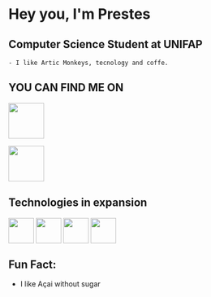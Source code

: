 # **Hey you, I'm Prestes**

 ## **Computer Science Student at UNIFAP**
    - I like Artic Monkeys, tecnology and coffe.

## **YOU CAN FIND ME ON**


[<img align="center"  width="70rem" src="https://icons-for-free.com/iconfiles/png/512/linkedin+logo+logo+website+icon-1320190502911715717.png"/>](https://www.linkedin.com/in/breno-prestes-0543591b8/)

[<img align="center" width= "70rem" src="https://image.flaticon.com/icons/png/512/281/281752.png"/>](mailto:bcaua205@gmail.com)


## **Technologies in expansion**
<img align="center" width="50rem" display="flex" src="https://img.shields.io/badge/C-00599C?style=for-the-badge&logo=c&logoColor=white"/>
<img align="center" width="50rem" display="flex" src="https://img.icons8.com/color/2x/javascript.png"/>
<img align="center" width="50rem" display="flex" src="https://img.shields.io/badge/HTML5-E34F26?style=for-the-badge&logo=html5&logoColor=white"/>
<img align="center" width="50rem" display="flex" src="https://img.shields.io/badge/CSS3-1572B6?style=for-the-badge&logo=css3&logoColor=white"/>

## **Fun Fact:**
   - I like Açai without sugar
